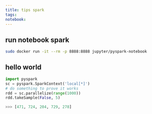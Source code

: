 ```yaml
---
title: tips spark
tags: 
notebook: 
---
```


## run notebook spark

```sh
sudo docker run -it --rm -p 8888:8888 jupyter/pyspark-notebook
```

## hello world

```python
import pyspark 
sc = pyspark.SparkContext('local[*]')
# do something to prove it works
rdd = sc.parallelize(range(1000))
rdd.takeSample(False, 5)
```

```python
>>> [471, 724, 204, 729, 278]
```